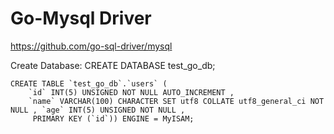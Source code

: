 # Go-Mysql Driver

https://github.com/go-sql-driver/mysql

Create Database:
CREATE DATABASE test_go_db;
```
CREATE TABLE `test_go_db`.`users` ( 
    `id` INT(5) UNSIGNED NOT NULL AUTO_INCREMENT , 
    `name` VARCHAR(100) CHARACTER SET utf8 COLLATE utf8_general_ci NOT NULL , `age` INT(5) UNSIGNED NOT NULL ,
     PRIMARY KEY (`id`)) ENGINE = MyISAM;
```